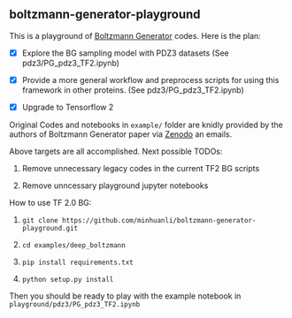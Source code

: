 ## boltzmann-generator-playground

This is a playground of [Boltzmann Generator](https://science.sciencemag.org/content/365/6457/eaaw1147) codes. Here is the plan:

- [x] Explore the BG sampling model with PDZ3 datasets (See pdz3/PG_pdz3_TF2.ipynb)

- [x] Provide a more general workflow and preprocess scripts for using this framework in other proteins. (See pdz3/PG_pdz3_TF2.ipynb)

- [x] Upgrade to Tensorflow 2 

Original Codes and notebooks in `example/` folder are knidly provided by the authors of Boltzmann Generator paper via [Zenodo](https://zenodo.org/record/3242635#.YIgr931KhTY) an emails.

Above targets are all accomplished. Next possible TODOs:

1. Remove unnecessary legacy codes in the current TF2 BG scripts

2. Remove unncessary playground jupyter notebooks 

How to use TF 2.0 BG: 

1. `git clone https://github.com/minhuanli/boltzmann-generator-playground.git`

2. `cd examples/deep_boltzmann`

3. `pip install requirements.txt`

4. `python setup.py install`

Then you should be ready to play with the example notebook in `playground/pdz3/PG_pdz3_TF2.ipynb`